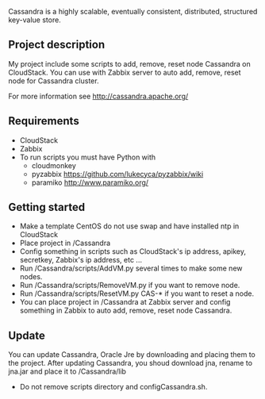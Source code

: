 Cassandra is a highly scalable, eventually consistent, distributed, structured 
key-value store. 

Project description
-------------------
My project include some scripts to add, remove, reset node Cassandra on CloudStack. You can
use with Zabbix server to auto add, remove, reset node for Cassandra cluster.

For more information see http://cassandra.apache.org/

Requirements
------------
- CloudStack
- Zabbix
- To run scripts you must have Python with
  + cloudmonkey
  + pyzabbix
  https://github.com/lukecyca/pyzabbix/wiki
  + paramiko
  http://www.paramiko.org/

Getting started
---------------
- Make a template CentOS do not use swap and have installed ntp in CloudStack
- Place project in /Cassandra
- Config something in scripts such as CloudStack's ip address, apikey, secretkey, Zabbix's ip address, etc ...
- Run /Cassandra/scripts/AddVM.py several times to make some new nodes.
- Run /Cassandra/scripts/RemoveVM.py if you want to remove node.
- Run /Cassandra/scripts/ResetVM.py CAS-* if you want to reset a node.
- You can place project in /Cassandra at Zabbix server and config something in Zabbix to auto add, remove, reset node Cassandra.

Update
----------------
You can update Cassandra, Oracle Jre by downloading and placing them to the project.
After updating Cassandra, you shoud download jna, rename to jna.jar and place it to /Cassandra/lib
* Do not remove scripts directory and configCassandra.sh.
